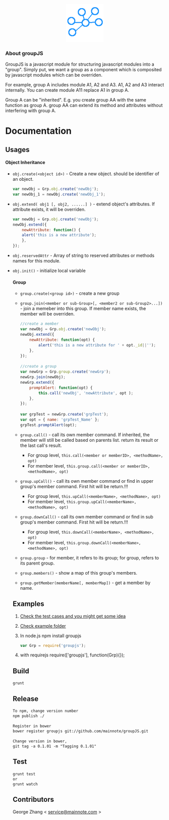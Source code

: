 <p align="center">
  <img src="https://github.com/mainnote/groupJS/blob/master/logo.png" alt="groupJS logo" />
</p>

### About groupJS

GroupJS is a javascript module for structuring javascript modules into a "group". Simply put, we want a group as a component which is composited by javascript modules which can be overriden.

For example, group A includes module A1, A2 and A3. A1, A2 and A3 interact internally. You can create module A11 replace A1 in group A.

Group A can be "inherited". E.g. you create group AA with the same function as group A. group AA can extend its method and attributes without interfering with group A.

# Documentation

## Usages
#### Object Inheritance

* `obj.create(<object id>)` - Create a new object. <object id> should be identifier of an object.
    ```javascript
    var newObj = Grp.obj.create('newObj');
    var newObj_1 = newObj.create('newObj_1');
    ```

* `obj.extend( obj1 [, obj2, ......] )` - extend object's attributes. If attribute exists, it will be overriden.    
    ```javascript
    var newObj = Grp.obj.create('newObj');
    newObj.extend({
        newAttribute: function() {
        alert('this is a new attribute');
        },
    });
    ```

* `obj.reservedAttr` - Array of string to reserved attributes or methods names for this module.

* `obj.init()` - initialize local variable

#### Group

* `group.create(<group id>)` - create a new group

* `group.join(<member or sub-Group>[, <member2 or sub-Group2>...])` - join a memeber into this group. If member name exists, the member will be overriden.

    ```javascript
    //create a member
    var newObj = Grp.obj.create('newObj');
    newObj.extend({
        newAttribute: function(opt) {
            alert('this is a new attribute for ' + opt._id||'');
        },
    });

    //create a group
    var newGrp = Grp.group.create('newGrp');
    newGrp.join(newObj);
    newGrp.extend({
        promptAlert: function(opt) {
            this.call('newObj', 'newAttribute', opt );
        },
    });

    var grpTest = newGrp.create('grpTest');
    var opt = { name: 'grpTest_Name' };
    grpTest.promptAlert(opt);
    ```

* `group.call()`  - call its own member command. If inherited, the member will still be called based on parents list. return its result or the last call's result.

    * For group level, `this.call(<member or memberID>, <methodName>, opt)`
    * For member level, `this.group.call(<member or memberID>, <methodName>, opt)`

* `group.upCall()`  - call its own member command or find in upper group's member command.  First hit will be return.!!!

    * For group level, `this.upCall(<memberName>, <methodName>, opt)`
    * For member level, `this.group.upCall(<memberName>, <methodName>, opt)`

* `group.downCall()`  - call its own member command or find in sub group's member command. First hit will be return.!!!

    * For group level, `this.downCall(<memberName>, <methodName>, opt)`
    * For member level, `this.group.downCall(<memberName>, <methodName>, opt)`

* `group.group` - for member, it refers to its group; for group, refers to its parent group.  

* `group.members()` - show a map of this group's members.

* `group.getMember(memberName[, memberMap])` - get a member by name.


## Examples
1. [Check the test cases and you might get some idea](test/specs/global/globalSpec.js)
2. [Check example folder](examples/)
3. In node.js
    npm install groupjs

    ```javascript
    var Grp = require('groupjs');
    ```
4. with requirejs
    require(['groupjs'], function(Grp){});

## Build

    grunt

## Release

    To npm, change version number
    npm publish ./

    Register in bower
    bower register groupjs git://github.com/mainnote/groupJS.git

    Change version in bower,
    git tag -a 0.1.01 -m "Tagging 0.1.01"


## Test

    grunt test
    or
    grunt watch

## Contributors

George Zhang < service@mainnote.com >
